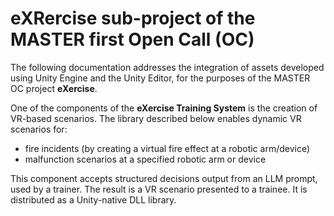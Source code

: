 # eXRercise sub-project of the MASTER first Open Call (OC)

The following documentation addresses the integration of assets developed using Unity Engine and the Unity Editor, for the purposes of the MASTER OC project **eXercise**.

One of the components of the **eXercise Training System** is the creation of VR-based scenarios. The library described below enables dynamic VR scenarios for:
- fire incidents (by creating a virtual fire effect at a robotic arm/device)
- malfunction scenarios at a specified robotic arm or device

This component accepts structured decisions output from an LLM prompt, used by a trainer. The result is a VR scenario presented to a trainee. It is distributed as a Unity-native DLL library.